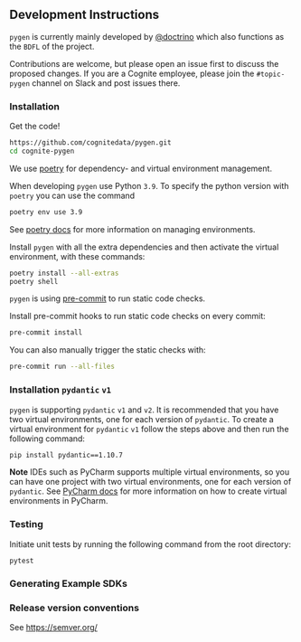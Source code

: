 ## Development Instructions

`pygen` is currently mainly developed by [@doctrino](https://github.com/doctrino) which also functions as
the `BDFL` of the project.

Contributions are welcome, but please open an issue first to discuss the proposed changes. If you are a Cognite employee,
please join the `#topic-pygen` channel on Slack and post issues there.

### Installation

Get the code!

```bash
https://github.com/cognitedata/pygen.git
cd cognite-pygen
```

We use [poetry](https://pypi.org/project/poetry/) for dependency- and virtual environment management.

When developing `pygen` use Python `3.9`. To specify the python version with `poetry` you can use the command
```bash
poetry env use 3.9
```
See [poetry docs](https://python-poetry.org/docs/managing-environments/) for more information on managing environments.

Install `pygen` with all the extra dependencies and then activate the virtual environment, with these commands:

```bash
poetry install --all-extras
poetry shell
```

`pygen` is using [pre-commit](https://pre-commit.com/) to run static code checks.

Install pre-commit hooks to run static code checks on every commit:

```bash
pre-commit install
```

You can also manually trigger the static checks with:

```bash
pre-commit run --all-files
```

### Installation `pydantic` `v1`

`pygen` is supporting `pydantic` `v1` and `v2`. It is recommended that you have two virtual environments, one for each version of `pydantic`.
To create a virtual environment for `pydantic` `v1` follow the steps above and then run the following command:

```bash
pip install pydantic==1.10.7
```
**Note** IDEs such as PyCharm supports multiple virtual environments, so you can have one project with two virtual environments, one for each version of `pydantic`.
See [PyCharm docs](https://www.jetbrains.com/help/pycharm/creating-virtual-environment.html) for more information on how to create virtual environments in PyCharm.

### Testing

Initiate unit tests by running the following command from the root directory:

`pytest`


### Generating Example SDKs


### Release version conventions

See https://semver.org/
